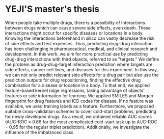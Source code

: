 # YEJI'S master's thesis
<!-- ## Abstract  -->
When people take multiple drugs, there is a possibility of interactions between drugs which can cause severe side effects, even death. These interactions might occur for specific diseases or locations in a body. Knowing the interactions beforehand in silico can vastly decrease the risk of side effects and test expenses. Thus, predicting drug-drug interaction has been challenging in pharmaceutical, medical, and clinical research and development. In this work, we aim for more practical use by predicting drug-drug interactions with third objects, referred to as "targets." We define the problem as drug-drug-target interaction prediction where targets are side effects, cancer cell lines, and diseases for this experiment. In this way, we can not only predict relevant side effects for a drug pair but also use the prediction outputs for drug repositioning, finding the effective drug combination for a disease or location in a body. To that end, we applied feature-based kernel ridge regressions, taking advantage of objects' features or side information for learning. We applied SMILES and Morgan fingerprint for drug features and ICD codes for disease. If no feature was available, we used training labels as a feature. Furthermore, we proposed suitable cross-validation schemes to cover cold-start problems, predicting for newly developed drugs. As a result, we obtained reliable AUC scores (AUC-ROC = 0.66 for the most complicated cold-start task up to AUC-ROC = 0.95 for the regular triplet prediction). Additionally, we investigate the influence of the imbalanced class.
